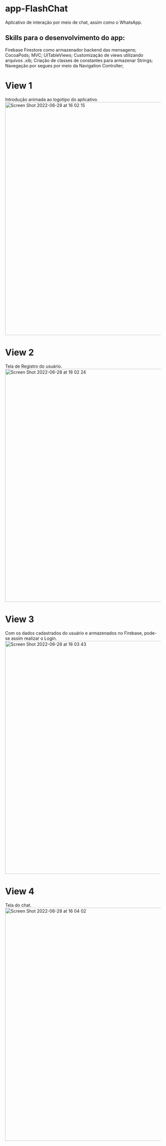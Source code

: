 # app-FlashChat

Aplicativo de interação por meio de chat, assim como o WhatsApp.

## Skills para o desenvolvimento do app:
Firebase Firestore como armazenador backend das mensagens;
CocoaPods;
MVC;
UITableViews;
Customização de views utilizando arquivos .xib;
Criação de classes de constantes para armazenar Strings;
Navegação por segues por meio da Navigation Controller;

# View 1
Introdução animada ao logotipo do aplicativo.
<img width="753" alt="Screen Shot 2022-06-28 at 16 02 15" src="https://user-images.githubusercontent.com/102806228/176324166-6265873a-3ec3-40b1-84ea-b85f912e69ee.png">

# View 2
Tela de Registro do usuário.
<img width="753" alt="Screen Shot 2022-06-28 at 16 02 24" src="https://user-images.githubusercontent.com/102806228/176324172-e4d86365-56d8-4f22-b1d9-3512b4c67e85.png">

# View 3
Com os dados cadastrados do usuário e armazenados no Firebase, pode-se assim realizar o Login.
<img width="753" alt="Screen Shot 2022-06-28 at 16 03 43" src="https://user-images.githubusercontent.com/102806228/176324189-3db56e1d-e139-4d2e-96e4-9c3e51462b31.png">

# View 4
Tela do chat.
<img width="753" alt="Screen Shot 2022-06-28 at 16 04 02" src="https://user-images.githubusercontent.com/102806228/176324208-54bd2b2e-c33b-449c-9858-4a7952b68ceb.png">
